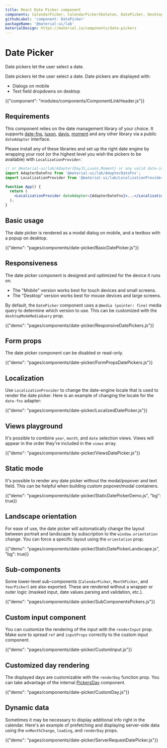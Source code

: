 ```yaml
---
title: React Date Picker component
components: CalendarPicker, CalendarPickerSkeleton, DatePicker, DesktopDatePicker, MobileDatePicker, MonthPicker, PickersDay, StaticDatePicker, YearPicker
githubLabel: 'component: DatePicker'
packageName: '@material-ui/lab'
materialDesign: https://material.io/components/date-pickers
---
```


# Date Picker

<p class="description">Date pickers let the user select a date.</p>

Date pickers let the user select a date. Date pickers are displayed with:

- Dialogs on mobile
- Text field dropdowns on desktop

{{"component": "modules/components/ComponentLinkHeader.js"}}

## Requirements

This component relies on the date management library of your choice. It supports [date-fns](https://date-fns.org/), [luxon](https://moment.github.io/luxon/), [dayjs](https://github.com/iamkun/dayjs), [moment](https://momentjs.com/) and any other library via a public `dateAdapter` interface.

Please install any of these libraries and set up the right date engine by wrapping your root (or the highest level you wish the pickers to be available) with `LocalizationProvider`:

```jsx
// or @material-ui/lab/Adapter{DayJS,Luxon,Moment} or any valid date-io adapter
import AdapterDateFns from '@material-ui/lab/AdapterDateFns';
import LocalizationProvider from '@material-ui/lab/LocalizationProvider';

function App() {
  return (
    <LocalizationProvider dateAdapter={AdapterDateFns}>...</LocalizationProvider>
  );
}
```

## Basic usage

The date picker is rendered as a modal dialog on mobile, and a textbox with a popup on desktop.

{{"demo": "pages/components/date-picker/BasicDatePicker.js"}}

## Responsiveness

The date picker component is designed and optimized for the device it runs on.

- The "Mobile" version works best for touch devices and small screens.
- The "Desktop" version works best for mouse devices and large screens.

By default, the `DatePicker` component uses a `@media (pointer: fine)` media query to determine which version to use.
This can be customized with the `desktopModeMediaQuery` prop.

{{"demo": "pages/components/date-picker/ResponsiveDatePickers.js"}}

## Form props

The date picker component can be disabled or read-only.

{{"demo": "pages/components/date-picker/FormPropsDatePickers.js"}}

## Localization

Use `LocalizationProvider` to change the date-engine locale that is used to render the date picker. Here is an example of changing the locale for the `date-fns` adapter:

{{"demo": "pages/components/date-picker/LocalizedDatePicker.js"}}

## Views playground

It's possible to combine `year`, `month`, and `date` selection views. Views will appear in the order they're included in the `views` array.

{{"demo": "pages/components/date-picker/ViewsDatePicker.js"}}

## Static mode

It's possible to render any date picker without the modal/popover and text field. This can be helpful when building custom popover/modal containers.

{{"demo": "pages/components/date-picker/StaticDatePickerDemo.js", "bg": true}}

## Landscape orientation

For ease of use, the date picker will automatically change the layout between portrait and landscape by subscription to the `window.orientation` change. You can force a specific layout using the `orientation` prop.

{{"demo": "pages/components/date-picker/StaticDatePickerLandscape.js", "bg": true}}

## Sub-components

Some lower-level sub-components (`CalendarPicker`, `MonthPicker`, and `YearPicker`) are also exported. These are rendered without a wrapper or outer logic (masked input, date values parsing and validation, etc.).

{{"demo": "pages/components/date-picker/SubComponentsPickers.js"}}

## Custom input component

You can customize the rendering of the input with the `renderInput` prop. Make sure to spread `ref` and `inputProps` correctly to the custom input component.

{{"demo": "pages/components/date-picker/CustomInput.js"}}

## Customized day rendering

The displayed days are customizable with the `renderDay` function prop.
You can take advantage of the internal [PickersDay](/api/pickers-day/) component.

{{"demo": "pages/components/date-picker/CustomDay.js"}}

## Dynamic data

Sometimes it may be necessary to display additional info right in the calendar. Here's an example of prefetching and displaying server-side data using the `onMonthChange`, `loading`, and `renderDay` props.

{{"demo": "pages/components/date-picker/ServerRequestDatePicker.js"}}
